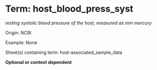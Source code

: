 # Term: host_blood_press_syst

*resting systolic blood pressure of the host, measured as mm mercury*

Origin: NCBI

Example: None

Sheet(s) containing term: host-associated_sample_data

**Optional or context dependent**